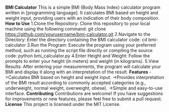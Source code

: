 **BMI Calculator**
This is a simple BMI (Body Mass Index) calculator program written in [programming language]. It calculates BMI based on height and weight input, providing users with an indication of their body composition.
**How to Use**
1.Clone the Repository: Clone this repository to your local machine using the following command:
git clone https://github.com/yourusername/bmi-calculator.git
2.Navigate to the Directory: Enter the directory containing the BMI calculator code:
cd bmi-calculator
3.Run the Program: Execute the program using your preferred method, such as running the script file directly or compiling the source code:
 python bmi_calculator.py
4.Enter Height and Weight: Follow the prompts to enter your height (in meters) and weight (in kilograms).
5.View Results: After entering your measurements, the program will calculate your BMI and display it along with an interpretation of the result.
**Features**
->Calculates BMI based on height and weight input.
->Provides interpretation of the BMI result according to commonly accepted categories (e.g., underweight, normal weight, overweight, obese).
->Simple and easy-to-use interface.
**Contributing**
Contributions are welcome! If you have suggestions for improvements or new features, please feel free to submit a pull request.
**License**
This project is licensed under the MIT License.
